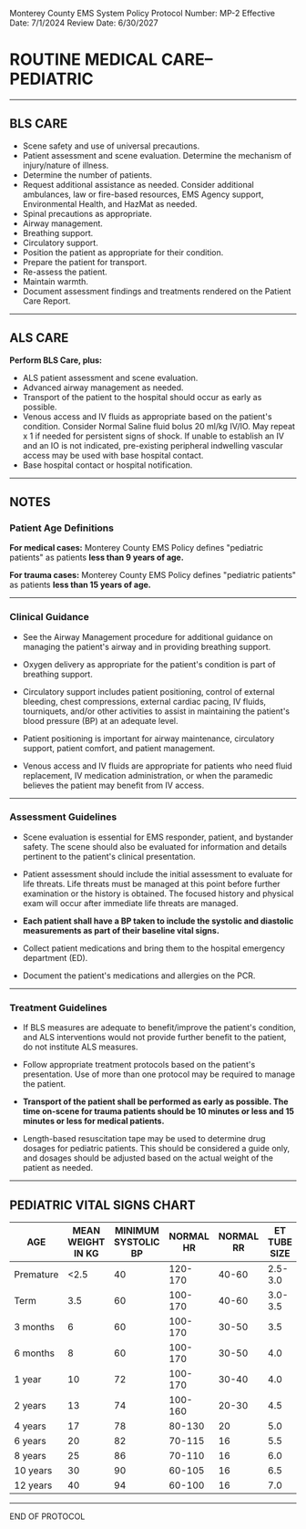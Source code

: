 Monterey County EMS System Policy
Protocol Number: MP-2
Effective Date: 7/1/2024
Review Date: 6/30/2027

# ROUTINE MEDICAL CARE–PEDIATRIC

---

## BLS CARE

- Scene safety and use of universal precautions.
- Patient assessment and scene evaluation. Determine the mechanism of injury/nature of illness.
- Determine the number of patients.
- Request additional assistance as needed. Consider additional ambulances, law or fire-based resources, EMS Agency support, Environmental Health, and HazMat as needed.
- Spinal precautions as appropriate.
- Airway management.
- Breathing support.
- Circulatory support.
- Position the patient as appropriate for their condition.
- Prepare the patient for transport.
- Re-assess the patient.
- Maintain warmth.
- Document assessment findings and treatments rendered on the Patient Care Report.

---

## ALS CARE

**Perform BLS Care, plus:**

- ALS patient assessment and scene evaluation.
- Advanced airway management as needed.
- Transport of the patient to the hospital should occur as early as possible.
- Venous access and IV fluids as appropriate based on the patient's condition. Consider Normal Saline fluid bolus 20 ml/kg IV/IO. May repeat x 1 if needed for persistent signs of shock. If unable to establish an IV and an IO is not indicated, pre-existing peripheral indwelling vascular access may be used with base hospital contact.
- Base hospital contact or hospital notification.

---

## NOTES

### Patient Age Definitions

**For medical cases:** Monterey County EMS Policy defines "pediatric patients" as patients **less than 9 years of age.**

**For trauma cases:** Monterey County EMS Policy defines "pediatric patients" as patients **less than 15 years of age.**

---

### Clinical Guidance

- See the Airway Management procedure for additional guidance on managing the patient's airway and in providing breathing support.

- Oxygen delivery as appropriate for the patient's condition is part of breathing support.

- Circulatory support includes patient positioning, control of external bleeding, chest compressions, external cardiac pacing, IV fluids, tourniquets, and/or other activities to assist in maintaining the patient's blood pressure (BP) at an adequate level.

- Patient positioning is important for airway maintenance, circulatory support, patient comfort, and patient management.

- Venous access and IV fluids are appropriate for patients who need fluid replacement, IV medication administration, or when the paramedic believes the patient may benefit from IV access.

---

### Assessment Guidelines

- Scene evaluation is essential for EMS responder, patient, and bystander safety. The scene should also be evaluated for information and details pertinent to the patient's clinical presentation.

- Patient assessment should include the initial assessment to evaluate for life threats. Life threats must be managed at this point before further examination or the history is obtained. The focused history and physical exam will occur after immediate life threats are managed. 

- **Each patient shall have a BP taken to include the systolic and diastolic measurements as part of their baseline vital signs.**

- Collect patient medications and bring them to the hospital emergency department (ED).

- Document the patient's medications and allergies on the PCR.

---

### Treatment Guidelines

- If BLS measures are adequate to benefit/improve the patient's condition, and ALS interventions would not provide further benefit to the patient, do not institute ALS measures.

- Follow appropriate treatment protocols based on the patient's presentation. Use of more than one protocol may be required to manage the patient.

- **Transport of the patient shall be performed as early as possible. The time on-scene for trauma patients should be 10 minutes or less and 15 minutes or less for medical patients.**

- Length-based resuscitation tape may be used to determine drug dosages for pediatric patients. This should be considered a guide only, and dosages should be adjusted based on the actual weight of the patient as needed.

---

## PEDIATRIC VITAL SIGNS CHART

| AGE | MEAN WEIGHT IN KG | MINIMUM SYSTOLIC BP | NORMAL HR | NORMAL RR | ET TUBE SIZE |
|-----|-------------------|---------------------|-----------|-----------|--------------|
| Premature | <2.5 | 40 | 120-170 | 40-60 | 2.5-3.0 |
| Term | 3.5 | 60 | 100-170 | 40-60 | 3.0-3.5 |
| 3 months | 6 | 60 | 100-170 | 30-50 | 3.5 |
| 6 months | 8 | 60 | 100-170 | 30-50 | 4.0 |
| 1 year | 10 | 72 | 100-170 | 30-40 | 4.0 |
| 2 years | 13 | 74 | 100-160 | 20-30 | 4.5 |
| 4 years | 17 | 78 | 80-130 | 20 | 5.0 |
| 6 years | 20 | 82 | 70-115 | 16 | 5.5 |
| 8 years | 25 | 86 | 70-110 | 16 | 6.0 |
| 10 years | 30 | 90 | 60-105 | 16 | 6.5 |
| 12 years | 40 | 94 | 60-100 | 16 | 7.0 |

---

END OF PROTOCOL

